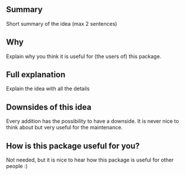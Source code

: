 ## Summary
Short summary of the idea (max 2 sentences)


## Why
Explain why you think it is useful for (the users of) this package.


## Full explanation
Explain the idea with all the details


## Downsides of this idea
Every addition has the possibility to have a downside. It is never nice to think about but very useful for the maintenance.


## How is this package useful for you?
Not needed, but it is nice to hear how this package is useful for other people :)
